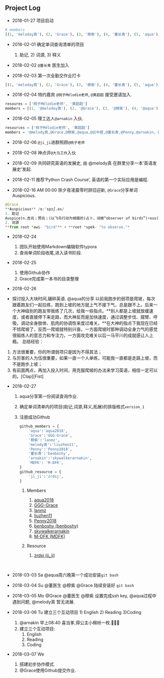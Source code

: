 

## Project Log

- 2018-01-27 项目启动
```python
# members
[(1, 'meloday真'), (2, 'Grace'), (3, '穆紫'), (4, '董长青'), (5, 'aqua'), (6, 'thunder'), (7, 'Penny'), (8, '云中君'), (9, 'DFK')]
```

- 2018-02-01 确定单词查询清单的项目
   1) 助记,  2) 词源, 3) 释义


- 2018-02-02 `@董长青` 医生加入


- 2018-02-03 第一次全勤交作业打卡
```python
[(1, 'meloday真'), (2, 'Grace'), (3, '穆紫'), (4, '董长青'), (5, 'aqua'), (6, 'thunder'), (7, 'Penny'), (8, 'DFK')]
```

- 2018-02-04 特约嘉宾 `@桃子Mélodie老师`, `@黄超超` 接受邀请加入.
```JavaScript
resoures = ['桃子Mélodie老师', '黄超超']
members = [(1, '@meloday真'), (2, '@Grace'), (3, '@穆紫'), (4, '@aqua'), (5, '@云中君'), (6, '@董长青'), (7, '@thunder'), (8, '@Penny'), (9, '@DFK')]
```

- 2018-02-05 理工达人`@arnakin` 入伙.
```python
resources = ['桃子Mélodie老师', '黄超超']
members = '@melody真,@Grace,@穆紫,@aqua,@云中君,@董长青,@Penny,@arnakin, @DFK'
```

- 2018-02-06 `@ji_ji`进群照顾`@桃子老师`

- 2018-02-08 神点评`@大马工作`入伙

- 2018-02-09 共同研究英语的发展史, 由 @melody真 在群里分享一本’英语发展史’发起.

- 2018-02-11 推荐’Python Crash Course’, 英语的第一个实际应用是编程.

- 2018-02-16 AM 00:00 除夕夜凌晨零时辞旧迎新, `@Grace`分享单词 Auspicious.

```python
@Grace	
**Auspicious** /ɑːˈspɪʃ.əs/ 
1. 助记
Auspice(n.吉兆；预兆；(以飞鸟行动为根据的)占卜，词根“observer of birds”)+ous(形容词后缀)
2. 词源
**from root *awi- "bird"** + **root *spek- "to observe."*
```

- 2018-02-24 
	1. 团队开始使用Markdown编辑软件typora
	2. 查询单词阶段收尾,进入读书阶段.


- 2018-02-25 
  1. 使用Github协作
  2. Grace完成第一本书的目录整理

-  2018-02-26
  - 探讨投入大块时间,碾碎英语.
   @aqua的分享
  以前我跑步的弱项是爬坡，每次跟着跑友们一起拉练，跑到上坡的地方就上气不接下气，总是跟不上。后来一个大神级别的跑友带我练了几次，给我一些指点。**别人都是上坡就放缓速度，或者直接停下来走路，而大神反而是加快速度，通过调整步伐、摆臂、呼吸，调动全身肢体、肌肉的协调性来度过难关。**在大神的指点下我现在已经不怵爬坡了，反而一爬坡就特别兴奋。一方面爬坡时那种调动全身力气的感觉很锻炼人的意志力和专注力，一方面攻克难关以后一马平川的成就感让人上瘾。
  总结经验：
  1. 方法很重要，你的所谓弱项只是因为不得其法；
  2. 与厉害的人为伍很重要，如果一直一个人单练，可能我一直都是走路上坡，而不是跑步上坡；
  3. 有前面两点，再加入投入时间，用克服爬坡的办法来学习英语，相信一定可以的。[Clap][Fist]


- 2018-02-27 
  1. aqua分享第一份阅读查询作业.
  2. 确定单词清单内的项目(助记,词源,释义,拓展)的排版格式`version_1`
  3. 注册成功Github
     ```python
     github_members = {
         'aqua':'aqua2018',
         'Grace':'GGG-Grace',
         '穆紫':'lanmz',
         'melody真':'liuzhen11',
         'Penny':'Penny2018',
         '董长青':'benboshy',
         'arnakin':'skywalkerarnakin',
         'MDFK': 'M-DFK',
     }
     github_resource = {
         'ji_ji':'zrdsj',
     }
     ```

     1. Members
        1. [aqua2018](https://github.com/aqua2018)
        2. [GGG-Grace](https://github.com/GGG-Grace)
        3. [lanmz](https://github.com/lanmz)
        4. [liuzhen11](https://github.com/liuzhen11)
        5. [Penny2018](https://github.com/Penny2018)
        6. [benboshy (benboshy)](https://github.com/benboshy)
        7. [skywalkerarnakin](https://github.com/skywalkerarnakin)
        8. [M-DFK (MDFK)](https://github.com/M-DFK)

     2. Resource
        1. [zrdsj (ji_ji)](https://github.com/zrdsj)

        ​

-  2018-03-03 Sa @aqua周六晚第一个成功安装`git bash`

-  2018-03-04 Su @董医生 @穆紫 @Grace 陆续安装好 `git bash`

-  2018-03-05 Mo @Grace @董医生 @穆紫 设置完成ssh key, @aqua过程中遇到问题, @melody真 暂无进展.

-  2018-03-06 Tu 建立三个互动项目 1) English 2) Reading 3)Coding

   1. @arnakin 早上08:40 喜当爹,得公主小棉袄一枚.🎉🎉🎉
   2. 建立三个互动项目:
      1. English
      2. Reading
      3. Coding

- 2018-03-07 We 

   1. 搭建初步协作模式.
   2. @Grace使用Github提交作业.

   ​
